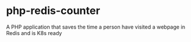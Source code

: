 # php-redis-counter
A PHP application that saves the time a person have visited a webpage in Redis and is K8s ready
